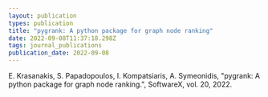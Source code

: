 ```yaml
---
layout: publication
types: publication
title: "pygrank: A python package for graph node ranking"
date: 2022-09-08T11:37:18.298Z
tags: journal_publications
publication_date: 2022-09-08
---
```

E. Krasanakis, S. Papadopoulos, I. Kompatsiaris, A. Symeonidis, "pygrank: A python package for graph node ranking.", SoftwareX, vol. 20, 2022.